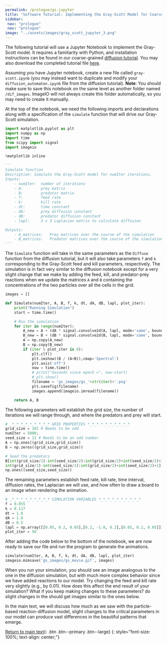 ```yaml
---
permalink: /prologue/gs-jupyter
title: "Software Tutorial: Implementing the Gray-Scott Model for Coarse-Grained Reaction-Diffusion with Jupyter Notebook"
sidebar:
 nav: "prologue"
 nav: "prologue"
image: "../assets/images/gray_scott_jupyter_3.png"
---
```


The following tutorial will use a Jupyter Notebook to implement the Gray-Scott model. It requires a familiarity with Python, and installation instructions can be found in our coarse-grained [diffusion tutorial](tutorial-diffusion). You may also download the completed tutorial file <a href="../tutorials/Gray-Scott.ipynb" download="Gray-Scott.ipynb">here</a>.

Assuming you have Jupyter notebook, create a new file called `gray-scott.ipynb` (you may instead want to duplicate and modify your `diffusion_automaton.ipynb` file from the diffusion tutorial). **Note**: You should make sure to save this notebook on the same level as another folder named `/dif_images`. ImageIO will not always create this folder automatically, so you may need to create it manually.

At the top of the notebook, we need the following imports and declarations along with a specification of the `simulate` function that will drive our Gray-Scott simulation.

~~~ python
import matplotlib.pyplot as plt
import numpy as np
import time
from scipy import signal
import imageio

%matplotlib inline

'''
Simulate function
Description: Simulate the Gray-Scott model for numIter iterations.
Inputs:
    - numIter:  number of iterations
    - A:        prey matrix
    - B:        predator matrix
    - f:        feed rate
    - k:        kill rate
    - dt:       time constant
    - dA:       prey diffusion constant
    - dB:       predator diffusion constant
    - lapl:     3 x 3 Laplacian matrix to calculate diffusion

Outputs:
    - A_matrices:   Prey matrices over the course of the simulation
    - B_matrices:   Predator matrices over the course of the simulation
'''
~~~

The `Simulate` function will take in the same parameters as the `Diffuse` function from the diffusion tutorial, but it will also take parameters `f` and `k` corresponding to the Gray-Scott feed and kill parameters, respectively. The simulation is in fact very similar to the diffusion notebook except for a very slight change that we make by adding the feed, kill, and predator-prey reactions when we update the matrices `A` and `B` containing the concentrations of the two particles over all the cells in the grid.

~~~ python
images = []

def Simulate(numIter, A, B, f, k, dt, dA, dB, lapl, plot_iter):
    print("Running Simulation")
    start = time.time()

    # Run the simulation
    for iter in range(numIter):
        A_new = A + (dA * signal.convolve2d(A, lapl, mode='same', boundary='fill', fillvalue=0) - (A * B * B) + (f * (1-A))) * dt
        B_new = B + (dB * signal.convolve2d(B, lapl, mode='same', boundary='fill', fillvalue=0) + (A * B * B) - (k * B)) * dt
        A = np.copy(A_new)
        B = np.copy(B_new)
        if (iter % plot_iter is 0):
            plt.clf()
            plt.imshow((B / (A+B)),cmap='Spectral')
            plt.axis('off')
            now = time.time()
            # print("Seconds since epoch =", now-start)
            # plt.show()
            filename = 'gs_images/gs_'+str(iter)+'.png'
            plt.savefig(filename)
            images.append(imageio.imread(filename))

    return A, B
~~~

The following parameters will establish the grid size, the number of iterations we will range through, and where the predators and prey will start.

~~~ python
# _*_*_*_*_*_*_*_*_* GRID PROPERTIES *_*_*_*_*_*_*_*_*_*
grid_size = 101 # Needs to be odd
numIter = 5000;
seed_size = 11 # Needs to be an odd number
A = np.ones((grid_size,grid_size))
B = np.zeros((grid_size,grid_size))

# Seed the predators
B[int(grid_size/2)-int(seed_size/2):int(grid_size/2)+int(seed_size/2)+1, \
int(grid_size/2)-int(seed_size/2):int(grid_size/2)+int(seed_size/2)+1] = \
np.ones((seed_size,seed_size))
~~~

The remaining parameters establish feed rate, kill rate, time interval, diffusion rates, the Laplacian we will use, and how often to draw a board to an image when rendering the animation.

~~~ python
# _*_*_*_*_*_*_*_*_* SIMULATION VARIABLES *_*_*_*_*_*_*_*_*_*
f = 0.055
k = 0.117
dt = 1.0
dA = 1.0
dB = 0.5
lapl = np.array([[0.05, 0.2, 0.05],[0.2, -1.0, 0.2],[0.05, 0.2, 0.05]])
plot_iter = 50
~~~

After adding the code below to the bottom of the notebook, we are now ready to save our file and run the program to generate the animations.

~~~ python
simulate(numIter, A, B, f, k, dt, dA, dB, lapl, plot_iter)
imageio.mimsave('gs_images/gs_movie.gif', images)
~~~

When you run your simulation, you should see an image analogous to the one in the diffusion simulation, but with much more complex behavior since we have added reactions to our model.  Try changing the feed and kill rate very slightly (e.g., by 0.01). How does this affect the end result of your simulation? What if you keep making changes to these parameters? do slight changes in the  should get images similar to the ones below.

In the main text, we will discuss how much as we saw with the particle-based reaction-diffusion model, slight changes to the critical parameters in our model can produce vast differences in the beautiful patterns that emerge.

[Return to main text](blocks#reflection-on-the-gray-scott-model){: .btn .btn--primary .btn--large}
{: style="font-size: 100%; text-align: center;"}

<!--
[![image-center](../assets/images/600px/gray_scott_jupyter_1.png)]()
[![image-center](../assets/images/600px/gray_scott_jupyter_2.png)]()
[![image-center](../assets/images/600px/gray_scott_jupyter_3.png){: .align-center}]()

A great follow up would be to use a gif library package for python, such as Pillow or ImageIO. https://stackoverflow.com/questions/753190/programmatically-generate-video-or-animated-gif-in-python

<iframe width="640" height="360" src="../assets/gs_movie.gif" frameborder="0" allowfullscreen></iframe>
-->
